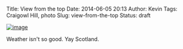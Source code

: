 Title: View from the top
Date: 2014-06-05 20:13
Author: Kevin
Tags: Craigowl Hill, photo
Slug: view-from-the-top
Status: draft

[![image](/media/images/2014/06/wpid-wp-1401995209756.jpeg "wp-1401995209756")](/media/images/2014/06/wpid-wp-1401995209756.jpeg)

Weather isn't so good. Yay Scotland.
